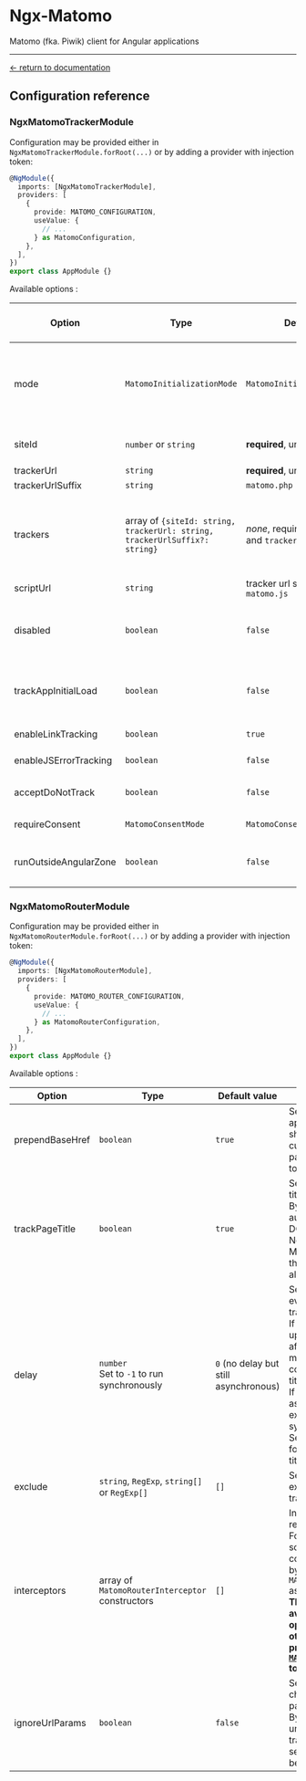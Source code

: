 # Ngx-Matomo

Matomo (fka. Piwik) client for Angular applications

---

[← return to documentation](../README.md)

## Configuration reference

### NgxMatomoTrackerModule

Configuration may be provided either in `NgxMatomoTrackerModule.forRoot(...)` or by adding a provider with injection
token:

```typescript
@NgModule({
  imports: [NgxMatomoTrackerModule],
  providers: [
    {
      provide: MATOMO_CONFIGURATION,
      useValue: {
        // ...
      } as MatomoConfiguration,
    },
  ],
})
export class AppModule {}
```

Available options :

| Option                | Type                                                                       | Default value                                                  | Description                                                                                                                                                                                              | Available in `MANUAL` mode |
| --------------------- | -------------------------------------------------------------------------- | -------------------------------------------------------------- | -------------------------------------------------------------------------------------------------------------------------------------------------------------------------------------------------------- | -------------------------- |
| mode                  | `MatomoInitializationMode`                                                 | `MatomoInitializationMode.AUTO`                                | Set whether tracking code should be automatically embedded or not. <br>If set to `MatomoInitializationMode.MANUAL`, some other option cannot be used.                                                    | -                          |
| siteId                | `number` or `string`                                                       | <b>required</b>, unless `trackers` is set                      | Your Matomo site id (may be found in your Matomo server's settings).                                                                                                                                     | no                         |
| trackerUrl            | `string`                                                                   | <b>required</b>, unless `trackers` is set                      | Your Matomo server url.                                                                                                                                                                                  | no                         |
| trackerUrlSuffix      | `string`                                                                   | `matomo.php`                                                   | Suffix to append to `trackerUrl`.                                                                                                                                                                        | no                         |
| trackers              | array of `{siteId: string, trackerUrl: string, trackerUrlSuffix?: string}` | <i>none</i>, required unless `siteId` and `trackerUrl` are set | A list of multiple Matomo servers. Note that tracking code will be downloaded from the FIRST tracker in the list (unless `scriptUrl` option is set). Mutually exclusive with the three previous options. | no                         |
| scriptUrl             | `string`                                                                   | tracker url suffixed with `matomo.js`                          | Url of Matomo tracker's script.                                                                                                                                                                          | no                         |
| disabled              | `boolean`                                                                  | `false`                                                        | If set to `true` then all tracking operations become no-op. Note that in this case, all getter methods will return rejected Promises.                                                                    | yes                        |
| trackAppInitialLoad   | `boolean`                                                                  | `false`                                                        | If set to `true`, will call trackPageView on application init. This should probably never be used on a routed single-page application.                                                                   | yes                        |
| enableLinkTracking    | `boolean`                                                                  | `true`                                                         | If set to `false`, disable Matomo link tracking.                                                                                                                                                         | yes                        |
| enableJSErrorTracking | `boolean`                                                                  | `false`                                                        | If set to `true`, enable JS errors tracking.                                                                                                                                                             | yes                        |
| acceptDoNotTrack      | `boolean`                                                                  | `false`                                                        | Set whether to not track users who opt out of tracking using <i>Do Not Track</i> setting                                                                                                                 | yes                        |
| requireConsent        | `MatomoConsentMode`                                                        | `MatomoConsentMode.NONE`                                       | Configure user consent requirement.                                                                                                                                                                      | yes                        |
| runOutsideAngularZone | `boolean`                                                                  | `false`                                                        | If set to `true`, will run matomo calls outside of angular's NgZone. This may help if the call causes the app to freeze.                                                                                 | yes                        |

### NgxMatomoRouterModule

Configuration may be provided either in `NgxMatomoRouterModule.forRoot(...)` or by adding a provider with injection
token:

```typescript
@NgModule({
  imports: [NgxMatomoRouterModule],
  providers: [
    {
      provide: MATOMO_ROUTER_CONFIGURATION,
      useValue: {
        // ...
      } as MatomoRouterConfiguration,
    },
  ],
})
export class AppModule {}
```

Available options :

| Option          | Type                                            | Default value                         | Description                                                                                                                                                                                                                                                                                                                                                                                             |
| --------------- | ----------------------------------------------- | ------------------------------------- | ------------------------------------------------------------------------------------------------------------------------------------------------------------------------------------------------------------------------------------------------------------------------------------------------------------------------------------------------------------------------------------------------------- |
| prependBaseHref | `boolean`                                       | `true`                                | Set whether the application's <i>base href</i> should be prepended to current url when tracking page views. Set it to `false` to disable this behavior.                                                                                                                                                                                                                                                 |
| trackPageTitle  | `boolean`                                       | `true`                                | Set whether to detect page title when tracking views. <br>By default, page title is automatically detected from DOM document title. <br>Note that if set to `false`, Matomo is likely to still use the initial document title for all tracked page views.                                                                                                                                               |
| delay           | `number`<br>Set to `-1` to run synchronously    | `0` (no delay but still asynchronous) | Set a delay after navigation event before page view is tracked. <br>If your document title is updated asynchronously after Router events, you may have to set a delay to correctly detect document title. <br>If set to `0`, tacking is still asynchronous. Set it to `-1` to execute tracking synchronously.<br>See also previous sections for more advanced page title customization.                 |
| exclude         | `string`, `RegExp`, `string[]` or `RegExp[]`    | `[]`                                  | Set some url patterns to exclude from page views tracking.                                                                                                                                                                                                                                                                                                                                              |
| interceptors    | array of `MatomoRouterInterceptor` constructors | `[]`                                  | Interceptors types to register. <br>For more complex scenarios, it is possible to configure any interceptor by providing token `MATOMO_ROUTER_INTERCEPTORS` as `multi` provider(s). <br><b>This option is only available in `.forRoot()` options argument; otherwise they should be provided using [`MATOMO_ROUTER_INTERCEPTORS`](../README.md#customize-anything-page-title-ecommerce-view) token.</b> |
| ignoreUrlParams | `boolean`                                       | `false`                               | Set whether to register a change in a route's url param or not. <br>By default, a change in the url's param will register a tracking event</br> set it to `true` to disable this behavior.                                                                                                                                                                                                              |
